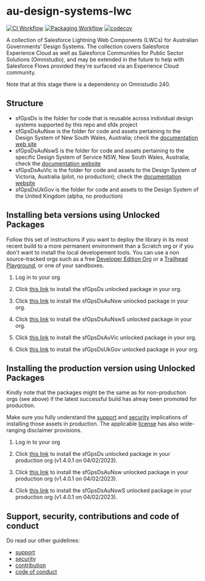 # au-design-systems-lwc

[![CI Workflow](https://github.com/eschweitzer78/au-design-systems-lwc/workflows/CI/badge.svg)](https://github.com/eschwetzer78/au-design-systems-lwc/actions?query=workflow%3ACI) [![Packaging Workflow](https://github.com/eschweitzer78/au-design-systems-lwc/workflows/Packaging/badge.svg)](https://github.com/eschweitzer78/au-design-systems-lwc/actions?query=workflow%3A%22Packaging%22) [![codecov](https://codecov.io/gh/eschweitzer78/au-design-systems-lwc/branch/main/graph/badge.svg)](https://codecov.io/gh/eschweitzer78/au-design-systems-lwc)

A collection of Salesforce Lightning Web Components (LWCs) for Australian Governments' Design Systems. The collection
covers Salesforce Experience Cloud as well as Salesforce Communities for Public Sector Solutions (Omnistudio), and may be extended in the future to help with Salesforce Flows provided they're surfaced via an Experience Cloud community.

Note that at this stage there is a dependency on Omnistudio 240.

## Structure

- sfGpsDs is the folder for code that is reusable across individual design systems supported by this repo and sfdx project
- sfGpsDsAuNsw is the folder for code and assets pertaining to the Design System of New South Wales, Australia; check the [documentation web site](https://nswds.dsforce.dev)
- sfGpsDsAuNswS is the folder for code and assets pertaining to the specific Design System of Service NSW, New South Wales, Australia; check the [documentation website](https://nsws.dsforce.dev)
- sfGpsDsAuVic is the folder for code and assets to the Design System of Victoria, Australia (pilot, no production); check the [documentation website](https://vic.dsforce.dev)
- sfGpsDsUkGov is the folder for code and assets to the Design System of the United Kingdom (alpha, no production)

## Installing beta versions using Unlocked Packages

Follow this set of instructions if you want to deploy the library in its most recent build to a more permanent environment than a Scratch org or if you don't want to install the local developement tools. You can use a non source-tracked orgs such as a free [Developer Edition Org](https://developer.salesforce.com/signup) or a [Trailhead Playground](https://trailhead.salesforce.com/), or one of your sandboxes.

1. Log in to your org

1. Click <a href="https://login.salesforce.com/packaging/installPackage.apexp?p0=04t5j000000MNNTAA4" title="sfGpsDs">this link</a> to install the sfGpsDs unlocked package in your org.

1. Click <a href="https://login.salesforce.com/packaging/installPackage.apexp?p0=04t5j000000MNNYAA4" title="sfGpsDsAuNsw">this link</a> to install the sfGpsDsAuNsw unlocked package in your org.

1. Click <a href="https://login.salesforce.com/packaging/installPackage.apexp?p0=04t5j000000MNMVAA4" title="sfGpsDsAuNswS">this link</a> to install the sfGpsDsAuNswS unlocked package in your org.

1. Click <a href="https://login.salesforce.com/packaging/installPackage.apexp?p0=04t5j000000MNMzAAO" title="sfGpsDsAuVic">this link</a> to install the sfGpsDsAuVic unlocked package in your org.

1. Click <a href="https://login.salesforce.com/packaging/installPackage.apexp?p0=04t5j000000MNMfAAO" title="sfGpsDsUkGov">this link</a> to install the sfGpsDsUkGov unlocked package in your org.

## Installing the production version using Unlocked Packages

Kindly note that the packages might be the same as for non-production orgs (see above) if the latest successful build has alreay been promoted for production.

Make sure you fully understand the [support](./SUPPORT.md) and [security](./SECURITY.md) implications of installing those assets in production. The applicable [license](./LICENSE.md) has also wide-ranging disclaimer provisions.

1. Log in to your org

1. Click <a href="https://login.salesforce.com/packaging/installPackage.apexp?p0=04t5j000000MNFtAAO">this link</a> to install the sfGpsDs unlocked package in your production org (v1.4.0.1 on 04/02/2023).

1. Click <a href="https://login.salesforce.com/packaging/installPackage.apexp?p0=04t5j000000MNFyAAO">this link</a> to install the sfGpsDsAuNsw unlocked package in your production org (v1.4.0.1 on 04/02/2023).

1. Click <a href="https://login.salesforce.com/packaging/installPackage.apexp?p0=04t5j000000MNG3AAO">this link</a> to install the sfGpsDsAuNswS unlocked package in your production org (v1.4.0.1 on 04/02/2023).

## Support, security, contributions and code of conduct

Do read our other guidelines:

- [support](./SUPPORT.md)
- [security](./SECURITY.md)
- [contribution](./CONTRIBUTION.md)
- [code of conduct](./CODE_OF_CONDUCT.md)
